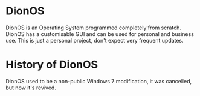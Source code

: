 # DionOS 
DionOS is an Operating System programmed completely from scratch. DionOS has a customisable GUI and can be used for personal and business use. This is just a personal project, don't expect very frequent updates.

# History of DionOS
DionOS used to be a non-public Windows 7 modification, it was cancelled, but now it's revived.
